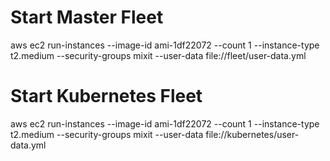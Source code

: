Start Master Fleet
===================
aws ec2 run-instances --image-id ami-1df22072 --count 1 --instance-type t2.medium --security-groups mixit --user-data file://fleet/user-data.yml

Start Kubernetes Fleet
===================
aws ec2 run-instances --image-id ami-1df22072 --count 1 --instance-type t2.medium --security-groups mixit --user-data file://kubernetes/user-data.yml
